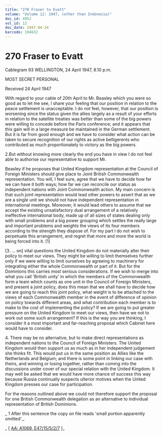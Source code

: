 ```yaml
---
title: "270 Fraser to Evatt"
volume: "Volume 12: 1947, (other than Indonesia)"
doc_id: 4952
vol_id: 12
doc_date: 1947-04-24
barcode: 194632
---
```


# 270 Fraser to Evatt

Cablegram 93 WELLINGTON, 24 April 1947, 8.10 p.m.

MOST SECRET PERSONAL

Received 24 April 1947

With regard to your cable of 20th April to Mr. Beasley which you were so good as to let me see, I share your feeling that our position in relation to the peace settlement is unacceptable. I do not feel, however, that our position is worsening since the status given the allies largely as a result of your efforts in relation to the satellite treaties was better than some of the big powers were willing to concede before the Paris conference; and it appears that this gain will in a large measure be maintained in the German settlement. But it is far from good enough and we have to consider what action can be taken to secure recognition of our rights as active belligerents who contributed as much proportionately to victory as the big powers.

2.But without knowing more clearly the end you have in view I do not feel able to authorise our representative to support Mr.

Beasley if he proposes that United Kingdom representation at the Council of Foreign Ministers should give place to Joint British Commonwealth representation. You will, I feel sure, agree that we have to decide how far we can have it both ways; how far we can reconcile our status as independent nations with Joint Commonwealth action. My main concern is that such joint representation would lead other powers to assert that as we are a single unit we should not have independent representation in international meetings. Moreover, it would lead others to assume that we accept the existing unsatisfactory dual arrangement of a relatively ineffective international body, made up of all sizes of states dealing only with small problems and a big power grouping which settles the really large and important problems and weights the views of its four members according to the strength they dispose of. For my part I do not wish to perpetuate this arrangement, and regret that more and more the world is being forced into it. [1]

[3. ... on] vital questions the United Kingdom do not materially alter their policy to meet our views. They might be willing to limit themselves further only if we were willing to limit ourselves by agreeing to machinery for integrating either the whole Commonwealth or part of it. But for the Dominions this carries most serious considerations. If we wish to merge into what you call 'British unity' in which the members of the Commonwealth form a team which counts as one unit in the Council of Foreign Ministers, and present a joint policy, does this mean that we shall have to decide how we are going to reach this joint policy, what weight is to be attached to the views of each Commonwealth member in the event of difference of opinion on policy towards different areas, and what contribution each member is to make to the cost of implementing the policy? If we are going to put greater pressure on the United Kingdom to meet our views, then have we not to work out some such arrangement? If this is the way you are thinking, I consider it a most important and far-reaching proposal which Cabinet here would have to consider.

4\. There may be no alternative, but to make direct representations as independent nations to the Council of Foreign Ministers. The United Kingdom would then support us as much as in her independent judgement she thinks fit. This would put us in the same position as Allies like the Netherlands and Belgium; and there is some point in linking our case with theirs, and winning or losing together, rather than coming into the discussions under cover of our special relation with the United Kingdom. It may well be asked that we would have more chance of success this way because Russia continually suspects ulterior motives when the United Kingdom presses our case for participation.

For the reasons outlined above we could not therefore support the proposal for one British Commonwealth delegation as an alternative to individual representation of British Dominions. 

_ 1 After this sentence the copy on file reads 'small portion apparently omitted'._

_ [ [AA: A1068, E47/15/5/2/7](http://www.naa.gov.au/cgi-bin/Search?O=I&Number=194632) ]_

